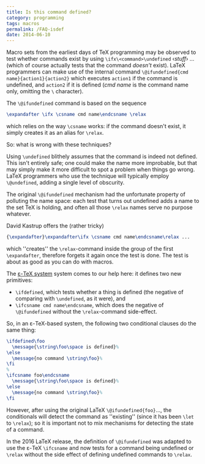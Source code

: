 ```yaml
---
title: Is this command defined?
category: programming
tags: macros
permalink: /FAQ-isdef
date: 2014-06-10
---
```


Macro sets from the earliest days of TeX programming may be
observed to test whether commands exist by using
`\ifx\<command>\undefined` &lsaquo;_stuff_&rsaquo; &hellip;
(which of course actually tests that the command _doesn't_
exist).  LaTeX programmers can make use of the internal command
  `\@ifundefined{cmd name}{action1}{action2}`
which executes `action1` if the command is undefined, and
`action2` if it is defined
(_cmd name_ is the command name only, omitting the `\` character).

The `\@ifundefined` command is based on the sequence
```latex
\expandafter \ifx \csname cmd name\endcsname \relax
```
which relies on the way `\csname` works: if the command doesn't
exist, it simply creates it as an alias for `\relax`.

So: what is wrong with these techniques?

Using `\undefined` blithely assumes that the command is indeed not
defined.  This isn't entirely safe; one could make the name more
improbable, but that may simply make it more difficult to spot a
problem when things go wrong.  LaTeX programmers who use the
technique will typically employ `\@undefined`, adding a single
level of obscurity.

The original `\@ifundefined` mechanism had the unfortunate property of
polluting the name space: each test that turns out undefined adds a
name to the set TeX is holding, and often all those `\relax`
names serve no purpose whatever. 

David Kastrup offers the (rather tricky)
```latex
{\expandafter}\expandafter\ifx \csname cmd name\endcsname\relax ...
```
which ''creates'' the `\relax`-command inside the group of the first
`\expandafter`, therefore forgets it again once the test is done.
The test is about as good as you can do with macros.

The [&epsilon;-TeX system](FAQ-etex) system comes to our help here: it
defines two new primitives:
  

-  `\ifdefined`, which tests whether a thing is defined (the
    negative of comparing with `\undefined`, as it were), and
-  `\ifcsname cmd name\endcsname`, which does the
    negative of `\@ifundefined` without the `\relax`-command
    side-effect.

So, in an &epsilon;-TeX-based system, the following two conditional clauses do
the same thing:
```latex
\ifdefined\foo
  \message{\string\foo\space is defined}%
\else
  \message{no command \string\foo}%
\fi
%
\ifcsname foo\endcsname
  \message{\string\foo\space is defined}%
\else
  \message{no command \string\foo}%
\fi
```
However, after using the original LaTeX
`\@ifundefined{foo}`&hellip;, the conditionals will detect the
command as ''existing'' (since it has been `\let` to `\relax`);
so it is important not to mix mechanisms for detecting the state of a
command.

In the 2016 LaTeX release, the definition of `\@ifundefined` was adapted
to use the &epsilon;-TeX `\ifcsname` and now tests for a command being undefined or `\relax`
without the side effect of defining undefined commands to `\relax`.

